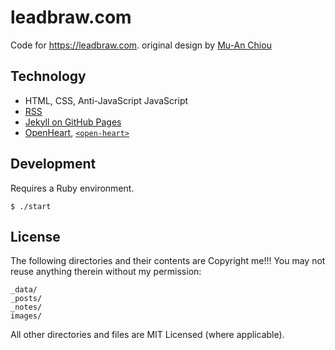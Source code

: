 # leadbraw.com

Code for https://leadbraw.com. original design by [Mu-An Chiou](https://github.com/muan)

## Technology

- HTML, CSS, Anti-JavaScript JavaScript
- [RSS](https://en.wikipedia.org/wiki/RSS)
- [Jekyll on GitHub Pages](https://docs.github.com/en/pages/setting-up-a-github-pages-site-with-jekyll)
- [OpenHeart](https://github.com/dddddddddzzzz/OpenHeart), [`<open-heart>`](https://github.com/dddddddddzzzz/open-heart-element)

## Development

Requires a Ruby environment.

```
$ ./start
```

## License

The following directories and their contents are Copyright me!!! You may not reuse anything therein without my permission:

```
_data/
_posts/
_notes/
images/
```

All other directories and files are MIT Licensed (where applicable).
